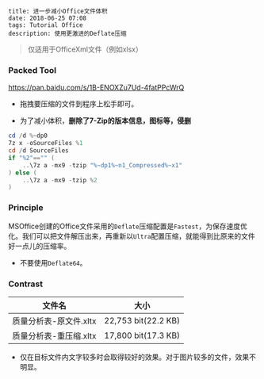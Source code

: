 ```
title: 进一步减小Office文件体积
date: 2018-06-25 07:08
tags: Tutorial Office
description: 使用更激进的Deflate压缩
```

> 仅适用于OfficeXml文件（例如xlsx）

### Packed Tool

<https://pan.baidu.com/s/1B-ENOXZu7Ud-4fatPPcWrQ>

* 拖拽要压缩的文件到程序上松手即可。

* 为了减小体积，**删除了7-Zip的版本信息，图标等，侵删**

```powershell
cd /d %~dp0
7z x -oSourceFiles %1
cd /d SourceFiles
if "%2"=="" (
    ..\7z a -mx9 -tzip "%~dp1%~n1_Compressed%~x1"
) else (
    ..\7z a -mx9 -tzip %2
)
```

### Principle

MSOffice创建的Office文件采用的`Deflate`压缩配置是`Fastest`，为保存速度优化。我们可以把文件解压出来，再重新以`Ultra`配置压缩，就能得到比原来的文件好一点儿的压缩率。

* 不要使用`Deflate64`。

### Contrast

|文件名                |大小               |
|----------------------|-------------------|
|质量分析表-原文件.xltx|22,753 bit(22.2 KB)|
|质量分析表-重压缩.xltx|17,800 bit(17.3 KB)|

* 仅在目标文件内文字较多时会取得较好的效果。对于图片较多的文件，效果不明显。
